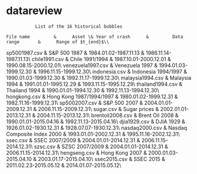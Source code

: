 # datareview

               List of the 16 historical bubbles

    File name         &      Asset \& Year of crash      &         Data range	    &      Range of $t_{end}$\\
   sp5001987.csv      &	S\&P 500 1987               & 	1984.01.02-1987.11.13 & 	1986.11.14-1987.11.13\\
   chile1991.csv      &	Chile 1991/1994             & 	1987.10.01-2000.12.01 & 	1990.08.15-2000.12.01\\
   venezuela1997.csv  &	Venezuela 1997              & 	1994.01.03-1999.12.30 & 	1996.11.15-1999.12.30\\
   indonesia.csv      &	Indonesia 1994/1997         & 	1990.01.03-1999.12.30 & 	1992.11.17-1999.12.30\\
   malaysia1994.csv   &	Malaysia 1994               & 	1991.01.01-1995.12.29 & 	1993.11.15-1995.12.29\\
   thailand1994.csv   &	Thailand 1994               & 	1990.01.01-1994.12.30 & 	1992.11.13-1994.12.30\\
   hongkong.csv       &	Hong Kong 1987/1994/1997    & 	1980.01.02-1999.12.31 &         1982.11.16-1999.12.31\\
   sp5002007.csv      &	S\&P 500 2007               & 	2004.01.01-2009.12.31 &         2006.11.15-2009.12.31\\
   sugar.csv          & Sugar prices                & 	2002.01.01-2013.12.31 & 	2004.11.15-2013.12.31\\
   brentoil2008.csv   &	Brent Oil 2008              & 	1990.01.01-2015.04.16 & 	1992.11.13-2015.04.16\\
   djia1929.csv       &	DJIA 1929                   & 	1926.01.02-1930.12.31 & 	1928.07.07-1930.12.31\\
   nasdaq2000.csv     &	Nasdaq Composite Index 2000 & 	1993.01.01-2002.12.31 & 	1995.11.16-2002.12.31\\
   ssec.csv           &	SSEC 2007/2009              & 	2004.01.01-2014.12.31 &         2006.11.15-2014.12.31\\
   szsc.csv           & SZSC 2007/2009              & 	2004.01.01-2014.12.31 & 	2006.11.15-2014.12.31\\
   hengseng.csv       &	Hong Kong 2007              & 	2000.01.03-2015.04.10 &         2003.01.17-2015.04.10\\
   ssec2015.csv       & SSEC 2015                   & 	2011.02.23-2015.05.12 &         2014.01.07-2015.05.12\\
